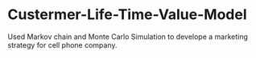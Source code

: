 # Custermer-Life-Time-Value-Model
Used Markov chain and Monte Carlo Simulation to develope a marketing strategy for cell phone company.
